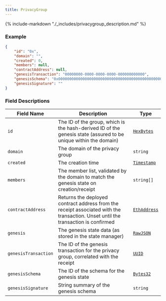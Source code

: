 ```yaml
---
title: PrivacyGroup
---
```

{% include-markdown "./_includes/privacygroup_description.md" %}

### Example

```json
{
    "id": "0x",
    "domain": "",
    "created": 0,
    "members": null,
    "contractAddress": null,
    "genesisTransaction": "00000000-0000-0000-0000-000000000000",
    "genesisSchema": "0x0000000000000000000000000000000000000000000000000000000000000000",
    "genesisSignature": ""
}
```

### Field Descriptions

| Field Name | Description | Type |
|------------|-------------|------|
| `id` | The ID of the group, which is the hash-derived ID of the genesis state (assured to be unique within the domain) | [`HexBytes`](simpletypes.md#hexbytes) |
| `domain` | The domain of the privacy group | `string` |
| `created` | The creation time | [`Timestamp`](simpletypes.md#timestamp) |
| `members` | The member list, validated by the domain to match the genesis state on creation/receipt | `string[]` |
| `contractAddress` | Returns the deployed contract address from the receipt associated with the transaction. Unset until the transaction is confirmed | [`EthAddress`](simpletypes.md#ethaddress) |
| `genesis` | The genesis state data (as stored in the state manager) | [`RawJSON`](simpletypes.md#rawjson) |
| `genesisTransaction` | The ID of the genesis transaction for the privacy group, correlated with the receipt | [`UUID`](simpletypes.md#uuid) |
| `genesisSchema` | The ID of the schema for the genesis state | [`Bytes32`](simpletypes.md#bytes32) |
| `genesisSignature` | String summary of the genesis schema | `string` |

